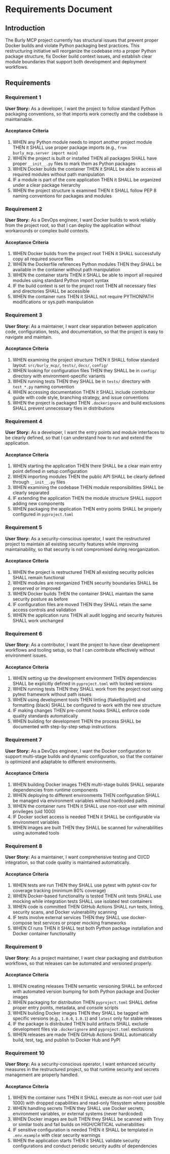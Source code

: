 # Requirements Document

## Introduction

The Burly MCP project currently has structural issues that prevent proper Docker builds and violate Python packaging best practices. This restructuring initiative will reorganize the codebase into a proper Python package structure, fix Docker build context issues, and establish clear module boundaries that support both development and deployment workflows.

## Requirements

### Requirement 1

**User Story:** As a developer, I want the project to follow standard Python packaging conventions, so that imports work correctly and the codebase is maintainable.

#### Acceptance Criteria

1. WHEN any Python module needs to import another project module THEN it SHALL use proper package imports (e.g., `from burly_mcp.server import main`)
2. WHEN the project is built or installed THEN all packages SHALL have proper `__init__.py` files to mark them as Python packages
3. WHEN Docker builds the container THEN it SHALL be able to access all required modules without path manipulation
4. IF a module is part of the core application THEN it SHALL be organized under a clear package hierarchy
5. WHEN the project structure is examined THEN it SHALL follow PEP 8 naming conventions for packages and modules

### Requirement 2

**User Story:** As a DevOps engineer, I want Docker builds to work reliably from the project root, so that I can deploy the application without workarounds or complex build contexts.

#### Acceptance Criteria

1. WHEN Docker builds from the project root THEN it SHALL successfully copy all required source files
2. WHEN the Dockerfile references Python modules THEN they SHALL be available in the container without path manipulation
3. WHEN the container starts THEN it SHALL be able to import all required modules using standard Python import syntax
4. IF the build context is set to the project root THEN all necessary files and directories SHALL be accessible
5. WHEN the container runs THEN it SHALL not require PYTHONPATH modifications or sys.path manipulation

### Requirement 3

**User Story:** As a maintainer, I want clear separation between application code, configuration, tests, and documentation, so that the project is easy to navigate and maintain.

#### Acceptance Criteria

1. WHEN examining the project structure THEN it SHALL follow standard layout: `src/burly_mcp/`, `tests/`, `docs/`, `config/`
2. WHEN looking for configuration files THEN they SHALL be in `config/` directory with environment-specific variants
3. WHEN running tests THEN they SHALL be in `tests/` directory with `test_*.py` naming convention
4. WHEN accessing documentation THEN it SHALL include contributor guide with code style, branching strategy, and issue conventions
5. WHEN the project is packaged THEN `.dockerignore` and build exclusions SHALL prevent unnecessary files in distributions

### Requirement 4

**User Story:** As a developer, I want the entry points and module interfaces to be clearly defined, so that I can understand how to run and extend the application.

#### Acceptance Criteria

1. WHEN starting the application THEN there SHALL be a clear main entry point defined in setup configuration
2. WHEN importing modules THEN the public API SHALL be clearly defined through `__init__.py` files
3. WHEN examining the codebase THEN module responsibilities SHALL be clearly separated
4. IF extending the application THEN the module structure SHALL support adding new components
5. WHEN packaging the application THEN entry points SHALL be properly configured in `pyproject.toml`

### Requirement 5

**User Story:** As a security-conscious operator, I want the restructured project to maintain all existing security features while improving maintainability, so that security is not compromised during reorganization.

#### Acceptance Criteria

1. WHEN the project is restructured THEN all existing security policies SHALL remain functional
2. WHEN modules are reorganized THEN security boundaries SHALL be preserved or improved
3. WHEN Docker builds THEN the container SHALL maintain the same security posture as before
4. IF configuration files are moved THEN they SHALL retain the same access controls and validation
5. WHEN the application runs THEN all audit logging and security features SHALL work unchanged

### Requirement 6

**User Story:** As a contributor, I want the project to have clear development workflows and tooling setup, so that I can contribute effectively without environment issues.

#### Acceptance Criteria

1. WHEN setting up the development environment THEN dependencies SHALL be explicitly defined in `pyproject.toml` with locked versions
2. WHEN running tests THEN they SHALL work from the project root using pytest framework without path issues
3. WHEN using development tools THEN linting (flake8/pylint) and formatting (black) SHALL be configured to work with the new structure
4. IF making changes THEN pre-commit hooks SHALL enforce code quality standards automatically
5. WHEN building for development THEN the process SHALL be documented with step-by-step setup instructions

### Requirement 7

**User Story:** As a DevOps engineer, I want the Docker configuration to support multi-stage builds and dynamic configuration, so that the container is optimized and adaptable to different environments.

#### Acceptance Criteria

1. WHEN building Docker images THEN multi-stage builds SHALL separate dependencies from runtime components
2. WHEN deploying to different environments THEN configuration SHALL be managed via environment variables without hardcoded paths
3. WHEN the container runs THEN it SHALL use non-root user with minimal privileges (uid 1000)
4. IF Docker socket access is needed THEN it SHALL be configurable via environment variables
5. WHEN images are built THEN they SHALL be scanned for vulnerabilities using automated tools

### Requirement 8

**User Story:** As a maintainer, I want comprehensive testing and CI/CD integration, so that code quality is maintained automatically.

#### Acceptance Criteria

1. WHEN tests are run THEN they SHALL use pytest with pytest-cov for coverage tracking (minimum 80% coverage)
2. WHEN Docker-based functionality is tested THEN unit tests SHALL use mocking while integration tests SHALL use isolated test containers
3. WHEN code is committed THEN GitHub Actions SHALL run tests, linting, security scans, and Docker vulnerability scanning
4. IF tests involve external services THEN they SHALL use docker-compose test services or proper mocking frameworks
5. WHEN CI runs THEN it SHALL test both Python package installation and Docker container functionality

### Requirement 9

**User Story:** As a project maintainer, I want clear packaging and distribution workflows, so that releases can be automated and versioned properly.

#### Acceptance Criteria

1. WHEN creating releases THEN semantic versioning SHALL be enforced with automated version bumping for both Python package and Docker images
2. WHEN packaging for distribution THEN `pyproject.toml` SHALL define proper entry points, metadata, and console scripts
3. WHEN building Docker images THEN they SHALL be tagged with specific versions (e.g., `1.0.0`, `1.0.1`) and `latest` only for stable releases
4. IF the package is distributed THEN build artifacts SHALL exclude development files via `.dockerignore` and `pyproject.toml` exclusions
5. WHEN releases are made THEN GitHub Actions SHALL automatically build, test, tag, and publish to Docker Hub and PyPI

### Requirement 10

**User Story:** As a security-conscious operator, I want enhanced security measures in the restructured project, so that runtime security and secrets management are properly handled.

#### Acceptance Criteria

1. WHEN the container runs THEN it SHALL execute as non-root user (uid 1000) with dropped capabilities and read-only filesystem where possible
2. WHEN handling secrets THEN they SHALL use Docker secrets, environment variables, or external systems (never hardcoded)
3. WHEN Docker images are built THEN they SHALL be scanned with Trivy or similar tools and fail builds on HIGH/CRITICAL vulnerabilities
4. IF sensitive configuration is needed THEN it SHALL be templated in `.env.example` with clear security warnings
5. WHEN the application starts THEN it SHALL validate security configurations and conduct periodic security audits of dependencies